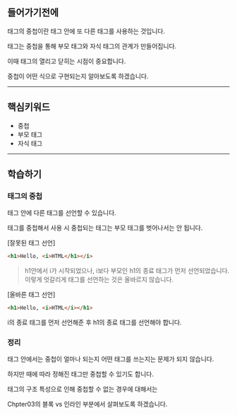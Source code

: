 ## 들어가기전에

태그의 중첩이란 태그 안에 또 다른 태그를 사용하는 것입니다.

태그는 중첩을 통해 부모 태그와 자식 태그의 관계가 만들어집니다. 

이때 태그의 열리고 닫히는 시점이 중요합니다.

중첩이 어떤 식으로 구현되는지 알아보도록 하겠습니다.

--------------

## 핵심키워드
+ 중첩
+ 부모 태그
+ 자식 태그

--------------

## 학습하기

### 태그의 중첩

태그 안에 다른 태그를 선언할 수 있습니다.

태그를 중첩해서 사용 시 중첩되는 태그는 부모 태그를 벗어나서는 안 됩니다.

[잘못된 태그 선언]

``` html
<h1>Hello, <i>HTML</h1></i>
```
> h1안에서 i가 시작되었으나, i보다 부모인 h1의 종료 태그가 먼저 선언되었습니다. 이렇게 엇갈리게 태그를 선언하는 것은 올바르지 않습니다.

[올바른 태그 선언]

``` html
<h1>Hello, <i>HTML</i></h1>
```

i의 종료 태그를 먼저 선언해준 후 h1의 종료 태그를 선언해야 합니다.

### 정리

태그 안에서는 중첩이 얼마나 되는지 어떤 태그를 쓰는지는 문제가 되지 않습니다.

하지만 때에 따라 정해진 태그만 중첩할 수 있기도 합니다.

태그의 구조 특성으로 인해 중첩할 수 없는 경우에 대해서는 

Chpter03의 블록 vs 인라인 부분에서 살펴보도록 하겠습니다.








